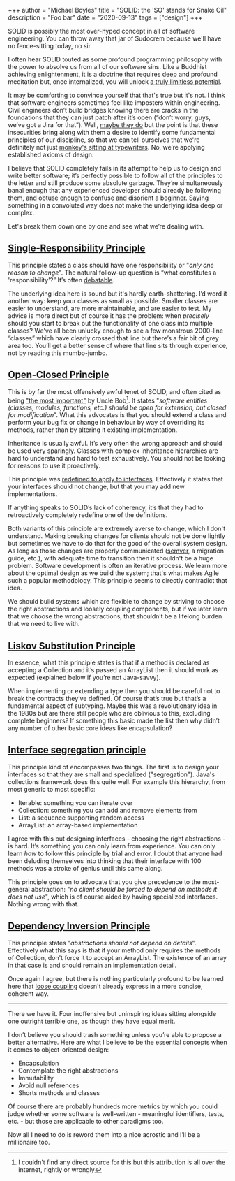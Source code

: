 +++
author = "Michael Boyles"
title = "SOLID: the 'SO' stands for Snake Oil"
description = "Foo bar"
date = "2020-09-13"
tags = ["design"]
+++

SOLID is possibly the most over-hyped concept in all of software engineering. You can throw away that jar of Sudocrem because we'll have no fence-sitting today, no sir.

<!--more-->

I often hear SOLID touted as some profound programming philosophy with the power to absolve us from all of our software sins. Like a Buddhist achieving enlightenment, it is a doctrine that requires deep and profound meditation but, once internalized, you will unlock [a truly limitless potential](https://stackoverflow.com/users/22656/jon-skeet).

It may be comforting to convince yourself that that's true but it's not. I think that software engineers sometimes feel like imposters within engineering. Civil engineers don’t build bridges knowing there are cracks in the foundations that they can just patch after it’s open (“don’t worry, guys, we’ve got a Jira for that”). Well, [maybe they do](https://en.wikipedia.org/wiki/List_of_bridge_failures) but the point is that these insecurities bring along with them a desire to identify some fundamental principles of our discipline, so that we can tell ourselves that we're definitely not just [monkey's sitting at typewriters](https://en.wikipedia.org/wiki/Infinite_monkey_theorem). No, we’re applying established axioms of design.

I believe that SOLID completely fails in its attempt to help us to design and write better software; it’s perfectly possible to follow all of the principles to the letter and still produce some absolute garbage. They’re simultaneously banal enough that any experienced developer should already be following them, and obtuse enough to confuse and disorient a beginner. Saying something in a convoluted way does not make the underlying idea deep or complex.

Let's break them down one by one and see what we’re dealing with.

## [Single-Responsibility Principle](https://en.wikipedia.org/wiki/Single-responsibility_principle)

This principle states a class should have one responsibility or "*only one reason to change*". The natural follow-up question is “what constitutes a 'responsibility'?” It’s often [debatable](https://softwareengineering.stackexchange.com/questions/345018/when-using-the-single-responsibility-principle-what-constitutes-a-responsibili).

The underlying idea here is sound but it's hardly earth-shattering. I’d word it another way: keep your classes as small as possible. Smaller classes are easier to understand, are more maintainable, and are easier to test. My advice is more direct but of course it has the problem: when *precisely* should you start to break out the functionality of one class into multiple classes? We’ve all been unlucky enough to see a few monstrous 2000-line “classes” which have clearly crossed that line but there’s a fair bit of grey area too. You’ll get a better sense of where that line sits through experience, not by reading this mumbo-jumbo.

## [Open-Closed Principle](https://en.wikipedia.org/wiki/Open%E2%80%93closed_principle) 

This is by far the most offensively awful tenet of SOLID, and often cited as being ["the most important"](https://www.dictionary.com/browse/wrong) by Uncle Bob[^1]. It states "*software entities (classes, modules, functions, etc.) should be open for extension, but closed for modification*". What this advocates is that you should extend a class and perform your bug fix or change in behaviour by way of overriding its methods, rather than by altering it existing implementation.

Inheritance is usually awful. It’s very often the wrong approach and should be used very sparingly. Classes with complex inheritance hierarchies are hard to understand and hard to test exhaustively. You should not be looking for reasons to use it proactively.

This principle was [redefined to apply to interfaces](https://en.wikipedia.org/wiki/Open%E2%80%93closed_principle#Polymorphic_open%E2%80%93closed_principle). Effectively it states that your interfaces should not change, but that you may add new implementations.

If anything speaks to SOLID’s lack of coherency, it’s that they had to retroactively completely redefine one of the definitions.

Both variants of this principle are extremely averse to change, which I don't understand. Making breaking changes for clients should not be done lightly but sometimes we have to do that for the good of the overall system design. As long as those changes are properly communicated ([semver](https://semver.org/), a migration guide, etc.), with adequate time to transition then it shouldn't be a huge problem. Software development is often an iterative process. We learn more about the optimal design as we build the system; that's what makes Agile such a popular methodology. This principle seems to directly contradict that idea.

We should build systems which are flexible to change by striving to choose the right abstractions and loosely coupling components, but if we later learn that we choose the wrong abstractions, that shouldn’t be a lifelong burden that we need to live with.

## [Liskov Substitution Principle](https://en.wikipedia.org/wiki/Liskov_substitution_principle)

In essence, what this principle states is that if a method is declared as accepting a Collection and it’s passed an ArrayList then it should work as expected (explained below if you’re not Java-savvy).

When implementing or extending a type then you should be careful not to break the contracts they’ve defined. Of course that’s true but that’s a fundamental aspect of subtyping. Maybe this was a revolutionary idea in the 1980s but are there still people who are oblivious to this, excluding complete beginners? If something this basic made the list then why didn’t any number of other basic core ideas like encapsulation?

## [Interface segregation principle](https://en.wikipedia.org/wiki/Interface_segregation_principle)

This principle kind of encompasses two things. The first is to design your interfaces so that they are small and specialized ("segregation"). Java's collections framework does this quite well. For example this hierarchy, from most generic to most specific:

 - Iterable: something you can iterate over
 - Collection: something you can add and remove elements from
 - List: a sequence supporting random access
 - ArrayList: an array-based implementation

I agree with this but designing interfaces - choosing the right abstractions - is hard. It’s something you can only learn from experience. You can only learn *how* to follow this principle by trial and error. I doubt that anyone had been deluding themselves into thinking that their interface with 100 methods was a stroke of genius until this came along.
 
This principle goes on to advocate that you give precedence to the most-general abstraction: "*no client should be forced to depend on methods it does not use*", which is of course aided by having specialized interfaces. Nothing wrong with that.

## [Dependency Inversion Principle](https://en.wikipedia.org/wiki/Dependency_inversion_principle)

This principle states "*abstractions should not depend on details*". Effectively what this says is that if your method only requires the methods of Collection, don't force it to accept an ArrayList. The existence of an array in that case is and should remain an implementation detail.

Once again I agree, but there is nothing particularly profound to be learned here that [loose coupling](https://en.wikipedia.org/wiki/Loose_coupling) doesn't already express in a more concise, coherent way.

---

There we have it. Four inoffensive but uninspiring ideas sitting alongside one outright terrible one, as though they have equal merit.

I don’t believe you should trash something unless you’re able to propose a better alternative. Here are what I believe to be the essential concepts when it comes to object-oriented design:

 - Encapsulation
 - Contemplate the right abstractions
 - Immutability
 - Avoid null references
 - Shorts methods and classes

Of course there are probably hundreds more metrics by which you could judge whether some software is well-written - meaningful identifiers, tests, etc. - but those are applicable to other paradigms too.

Now all I need to do is reword them into a nice acrostic and I’ll be a millionaire too.

[^1]: I couldn't find any direct source for this but this attribution is all over the internet, rightly or wrongly
